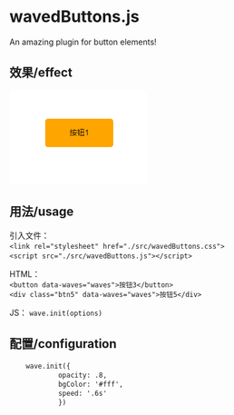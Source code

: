 # wavedButtons.js
An amazing plugin for button elements!

## 效果/effect
![Image text](img/wave.gif)

## 用法/usage
引入文件：  
`<link rel="stylesheet" href="./src/wavedButtons.css">`    
`<script src="./src/wavedButtons.js"></script>`

HTML：  
`<button data-waves="waves">按钮3</button>`    
`<div class="btn5" data-waves="waves">按钮5</div>`

JS： 
`wave.init(options)`

## 配置/configuration
        wave.init({
                opacity: .8,
                bgColor: '#fff',
                speed: '.6s'
                }) 





